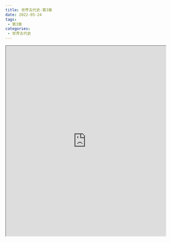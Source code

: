```yaml
---
title: 世界古代史-第3章
date: 2022-05-24
tags:
 - 第3章
categories:
 - 世界古代史
---
```




<iframe src="https://wanli.yourtools.icu/pdf/web/viewer.html?file=https://vkceyugu.cdn.bspapp.com/VKCEYUGU-98958311-3e7b-45a4-9247-ea869d6246c3/475a34e2-7bd6-442a-a737-5b3f1f9535c5.pdf" width="100%" height="600px"></iframe>

